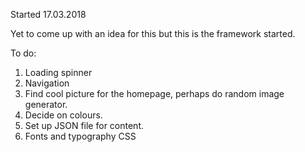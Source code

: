 Started 17.03.2018

Yet to come up with an idea for this but this is the framework started.

To do:

1. Loading spinner
2. Navigation
3. Find cool picture for the homepage, perhaps do random image generator.
4. Decide on colours.
5. Set up JSON file for content.
6. Fonts and typography CSS
